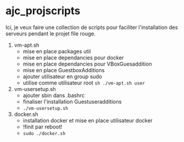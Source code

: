 # ajc_projscripts

Ici, je veux faire une collection de scripts pour faciliter l'installation des serveurs pendant le projet file rouge.

1. vm-apt.sh 
    * mise en place packages util
    * mise en place dependancies pour docker
    * mise en place dependancies pour VBoxGuesaddition
    * mise en place GuestboxAdditions
    * ajouter utilisateur en group sudo 
    * utilise comme utilisateur root `sh ./vm-apt.sh user`
2. vm-usersetup.sh
    * ajouter sbin dans .bashrc
    * finaliser l'installation Guestuseradditions
    * `./vm-usersetup.sh` 
3. docker.sh
    * installation docker et mise en place utilisateur docker
    * !finit par reboot!
    * `sudo ./docker.sh`

